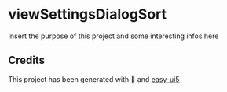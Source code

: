 # viewSettingsDialogSort

Insert the purpose of this project and some interesting infos here

## Credits

This project has been generated with 💙 and [easy-ui5](https://github.com/SAP)
